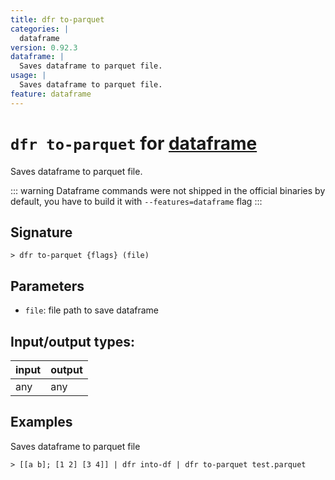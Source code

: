 ```yaml
---
title: dfr to-parquet
categories: |
  dataframe
version: 0.92.3
dataframe: |
  Saves dataframe to parquet file.
usage: |
  Saves dataframe to parquet file.
feature: dataframe
---
```

<!-- This file is automatically generated. Please edit the command in https://github.com/nushell/nushell instead. -->

# `dfr to-parquet` for [dataframe](/commands/categories/dataframe.md)

<div class='command-title'>Saves dataframe to parquet file.</div>

::: warning
Dataframe commands were not shipped in the official binaries by default, you have to build it with `--features=dataframe` flag
:::

## Signature

```> dfr to-parquet {flags} (file)```

## Parameters

 -  `file`: file path to save dataframe


## Input/output types:

| input | output |
| ----- | ------ |
| any   | any    |

## Examples

Saves dataframe to parquet file
```nu
> [[a b]; [1 2] [3 4]] | dfr into-df | dfr to-parquet test.parquet

```
